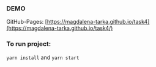 ### DEMO

GitHub-Pages: [https://magdalena-tarka.github.io/task4](https://magdalena-tarka.github.io/task4/)

### To run project:

`yarn install` and `yarn start`
